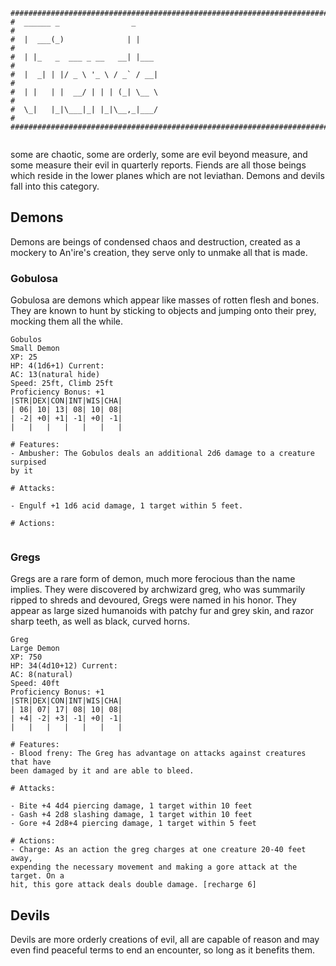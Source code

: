 ```
################################################################################
#  ______ _                _                                                   #
#  |  ___(_)              | |                                                  #
#  | |_   _  ___ _ __   __| |___                                               #
#  |  _| | |/ _ \ '_ \ / _` / __|                                              #
#  | |   | |  __/ | | | (_| \__ \                                              #
#  \_|   |_|\___|_| |_|\__,_|___/                                              #
################################################################################
                              
```
some are chaotic, some are orderly, some are evil beyond measure, and some 
measure their evil in quarterly reports. Fiends are all those beings which 
reside in the lower planes which are not leviathan. Demons and devils fall into
this category.

## Demons
Demons are beings of condensed chaos and destruction, created as a mockery to
An'ire's creation, they serve only to unmake all that is made.

### Gobulosa
Gobulosa are demons which appear like masses of rotten flesh and bones. They are
known to hunt by sticking to objects and jumping onto their prey, mocking them
all the while.  

```
Gobulos
Small Demon    
XP: 25
HP: 4(1d6+1) Current:
AC: 13(natural hide)
Speed: 25ft, Climb 25ft
Proficiency Bonus: +1
|STR|DEX|CON|INT|WIS|CHA|
| 06| 10| 13| 08| 10| 08|
| -2| +0| +1| -1| +0| -1|
|   |   |   |   |   |   |

# Features:
- Ambusher: The Gobulos deals an additional 2d6 damage to a creature surpised 
by it

# Attacks:

- Engulf +1 1d6 acid damage, 1 target within 5 feet.

# Actions: 


```

### Gregs
Gregs are a rare form of demon, much more ferocious than the name implies. They
were discovered by archwizard greg, who was summarily ripped to shreds and 
devoured, Gregs were named in his honor. They appear as large sized humanoids 
with patchy fur and grey skin, and razor sharp teeth, as well as black, curved 
horns. 

```
Greg
Large Demon    
XP: 750
HP: 34(4d10+12) Current:
AC: 8(natural)
Speed: 40ft
Proficiency Bonus: +1
|STR|DEX|CON|INT|WIS|CHA|
| 18| 07| 17| 08| 10| 08|
| +4| -2| +3| -1| +0| -1|
|   |   |   |   |   |   |

# Features:
- Blood freny: The Greg has advantage on attacks against creatures that have 
been damaged by it and are able to bleed. 

# Attacks:

- Bite +4 4d4 piercing damage, 1 target within 10 feet
- Gash +4 2d8 slashing damage, 1 target within 10 feet
- Gore +4 2d8+4 piercing damage, 1 target within 5 feet

# Actions: 
- Charge: As an action the greg charges at one creature 20-40 feet away, 
expending the necessary movement and making a gore attack at the target. On a 
hit, this gore attack deals double damage. [recharge 6]

```

## Devils
Devils are more orderly creations of evil, all are capable of reason and may 
even find peaceful terms to end an encounter, so long as it benefits them.